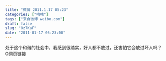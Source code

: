 ```yaml
---
title: "微博 2011.1.17 05:23"
categories: ["嘀咕"]
tags: ["来自微博 weibo.com"]
draft: false
slug: "8z7KaF"
date: "2011-01-17 05:23:00"
---
```


<p>处于这个和谐的社会中，我感到很踏实，好人都不放过，还害怕它会放过坏人吗？ O网页链接 ​​​​</p>
